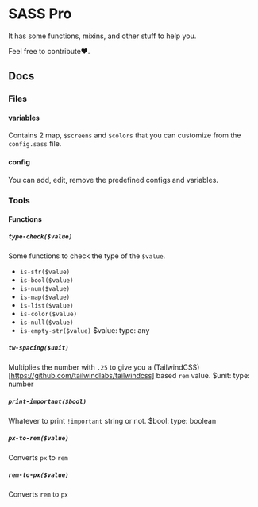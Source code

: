 # SASS Pro
It has some functions, mixins, and other stuff to help you.

Feel free to contribute❤.

## Docs

### Files

#### variables
Contains 2 map, `$screens` and `$colors` that you can customize from the `config.sass` file.

#### config
You can add, edit, remove the predefined configs and variables.

### Tools

#### Functions

##### `type-check($value)`
Some functions to check the type of the `$value`.
- `is-str($value)`
- `is-bool($value)`
- `is-num($value)`
- `is-map($value)`
- `is-list($value)`
- `is-color($value)`
- `is-null($value)`
- `is-empty-str($value)`
$value: type: any

##### `tw-spacing($unit)`
Multiplies the number with `.25` to give you a (TailwindCSS)[https://github.com/tailwindlabs/tailwindcss] based `rem` value.
$unit: type: number

##### `print-important($bool)`
Whatever to print `!important` string or not.
$bool: type: boolean

##### `px-to-rem($value)`
Converts `px` to `rem`

##### `rem-to-px($value)`
Converts `rem` to `px`
